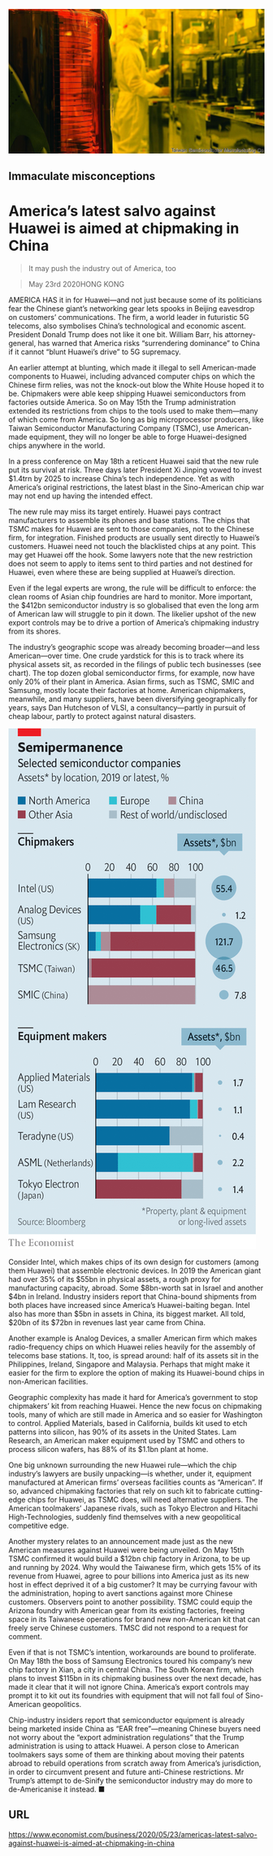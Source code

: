 ![](./images/20200523_WBP504.jpg)

## Immaculate misconceptions

# America’s latest salvo against Huawei is aimed at chipmaking in China

> It may push the industry out of America, too

> May 23rd 2020HONG KONG

AMERICA HAS it in for Huawei—and not just because some of its politicians fear the Chinese giant’s networking gear lets spooks in Beijing eavesdrop on customers’ communications. The firm, a world leader in futuristic 5G telecoms, also symbolises China’s technological and economic ascent. President Donald Trump does not like it one bit. William Barr, his attorney-general, has warned that America risks “surrendering dominance” to China if it cannot “blunt Huawei’s drive” to 5G supremacy.

An earlier attempt at blunting, which made it illegal to sell American-made components to Huawei, including advanced computer chips on which the Chinese firm relies, was not the knock-out blow the White House hoped it to be. Chipmakers were able keep shipping Huawei semiconductors from factories outside America. So on May 15th the Trump administration extended its restrictions from chips to the tools used to make them—many of which come from America. So long as big microprocessor producers, like Taiwan Semiconductor Manufacturing Company (TSMC), use American-made equipment, they will no longer be able to forge Huawei-designed chips anywhere in the world.

In a press conference on May 18th a reticent Huawei said that the new rule put its survival at risk. Three days later President Xi Jinping vowed to invest $1.4trn by 2025 to increase China’s tech independence. Yet as with America’s original restrictions, the latest blast in the Sino-American chip war may not end up having the intended effect.

The new rule may miss its target entirely. Huawei pays contract manufacturers to assemble its phones and base stations. The chips that TSMC makes for Huawei are sent to those companies, not to the Chinese firm, for integration. Finished products are usually sent directly to Huawei’s customers. Huawei need not touch the blacklisted chips at any point. This may get Huawei off the hook. Some lawyers note that the new restriction does not seem to apply to items sent to third parties and not destined for Huawei, even where these are being supplied at Huawei’s direction.

Even if the legal experts are wrong, the rule will be difficult to enforce: the clean rooms of Asian chip foundries are hard to monitor. More important, the $412bn semiconductor industry is so globalised that even the long arm of American law will struggle to pin it down. The likelier upshot of the new export controls may be to drive a portion of America’s chipmaking industry from its shores.



The industry’s geographic scope was already becoming broader—and less American—over time. One crude yardstick for this is to track where its physical assets sit, as recorded in the filings of public tech businesses (see chart). The top dozen global semiconductor firms, for example, now have only 20% of their plant in America. Asian firms, such as TSMC, SMIC and Samsung, mostly locate their factories at home. American chipmakers, meanwhile, and many suppliers, have been diversifying geographically for years, says Dan Hutcheson of VLSI, a consultancy—partly in pursuit of cheap labour, partly to protect against natural disasters.



![](./images/20200523_WBC686.png)

Consider Intel, which makes chips of its own design for customers (among them Huawei) that assemble electronic devices. In 2019 the American giant had over 35% of its $55bn in physical assets, a rough proxy for manufacturing capacity, abroad. Some $8bn-worth sat in Israel and another $4bn in Ireland. Industry insiders report that China-bound shipments from both places have increased since America’s Huawei-baiting began. Intel also has more than $5bn in assets in China, its biggest market. All told, $20bn of its $72bn in revenues last year came from China.

Another example is Analog Devices, a smaller American firm which makes radio-frequency chips on which Huawei relies heavily for the assembly of telecoms base stations. It, too, is spread around: half of its assets sit in the Philippines, Ireland, Singapore and Malaysia. Perhaps that might make it easier for the firm to explore the option of making its Huawei-bound chips in non-American facilities.

Geographic complexity has made it hard for America’s government to stop chipmakers’ kit from reaching Huawei. Hence the new focus on chipmaking tools, many of which are still made in America and so easier for Washington to control. Applied Materials, based in California, builds kit used to etch patterns into silicon, has 90% of its assets in the United States. Lam Research, an American maker equipment used by TSMC and others to process silicon wafers, has 88% of its $1.1bn plant at home.

One big unknown surrounding the new Huawei rule—which the chip industry’s lawyers are busily unpacking—is whether, under it, equipment manufactured at American firms’ overseas facilities counts as “American”. If so, advanced chipmaking factories that rely on such kit to fabricate cutting-edge chips for Huawei, as TSMC does, will need alternative suppliers. The American toolmakers’ Japanese rivals, such as Tokyo Electron and Hitachi High-Technologies, suddenly find themselves with a new geopolitical competitive edge.

Another mystery relates to an announcement made just as the new American measures against Huawei were being unveiled. On May 15th TSMC confirmed it would build a $12bn chip factory in Arizona, to be up and running by 2024. Why would the Taiwanese firm, which gets 15% of its revenue from Huawei, agree to pour billions into America just as its new host in effect deprived it of a big customer? It may be currying favour with the administration, hoping to avert sanctions against more Chinese customers. Observers point to another possibility. TSMC could equip the Arizona foundry with American gear from its existing factories, freeing space in its Taiwanese operations for brand new non-American kit that can freely serve Chinese customers. TMSC did not respond to a request for comment.

Even if that is not TSMC’s intention, workarounds are bound to proliferate. On May 18th the boss of Samsung Electronics toured his company’s new chip factory in Xian, a city in central China. The South Korean firm, which plans to invest $115bn in its chipmaking business over the next decade, has made it clear that it will not ignore China. America’s export controls may prompt it to kit out its foundries with equipment that will not fall foul of Sino-American geopolitics.

Chip-industry insiders report that semiconductor equipment is already being marketed inside China as “EAR free”—meaning Chinese buyers need not worry about the “export administration regulations” that the Trump administration is using to attack Huawei. A person close to American toolmakers says some of them are thinking about moving their patents abroad to rebuild operations from scratch away from America’s jurisdiction, in order to circumvent present and future anti-Chinese restrictions. Mr Trump’s attempt to de-Sinify the semiconductor industry may do more to de-Americanise it instead. ■

## URL

https://www.economist.com/business/2020/05/23/americas-latest-salvo-against-huawei-is-aimed-at-chipmaking-in-china
